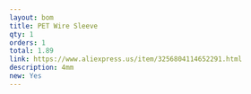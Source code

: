 ```yaml
---
layout: bom
title: PET Wire Sleeve
qty: 1
orders: 1
total: 1.89
link: https://www.aliexpress.us/item/3256804114652291.html
description: 4mm
new: Yes
---
```

